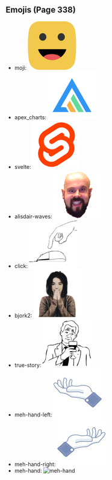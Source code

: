 
## Emojis (Page 338)

* moji: ![moji](output/moji.png)
* apex_charts: ![apex_charts](output/apex_charts.png)
* svelte: ![svelte](output/svelte.png)
* alisdair-waves: ![alisdair-waves](output/alisdair-waves.gif)
* click: ![click](output/click.gif)
* bjork2: ![bjork2](output/bjork2.png)
* true-story: ![true-story](output/true-story.png)
* meh-hand-left: ![meh-hand-left](output/meh-hand-left.png)
* meh-hand-right: ![meh-hand-right](output/meh-hand-right.png)
* meh-hand: ![meh-hand](output/meh-hand)
